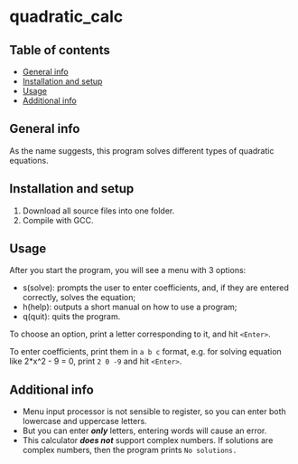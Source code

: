 # quadratic_calс

## Table of contents
* [General info](#general-info)
* [Installation and setup](#installation-and-setup)
* [Usage](@usage)
* [Additional info](#additional-info)

## General info 
As the name suggests, this program solves different types of quadratic equations.

## Installation and setup
1. Download all source files into one folder.
2. Compile with GCC.

## Usage
After you start the program, you will see a menu with 3 options:
* s(solve): prompts the user to enter coefficients, and, if they are entered correctly, solves the equation;
* h(help): outputs a short manual on how to use a program;
* q(quit): quits the program.

To choose an option, print a letter corresponding to it, and hit `<Enter>`.

To enter coefficients, print them in `a b c` format, e.g. for solving equation like 2*x^2 - 9 = 0, print `2 0 -9` and hit `<Enter>`.

## Additional info
* Menu input processor is not sensible to register, so you can enter both lowercase and uppercase letters.
* But you can enter ***only*** letters, entering words will cause an error.
* This calculator ***does not*** support complex numbers. If solutions are complex numbers, then the program prints `No solutions.`

